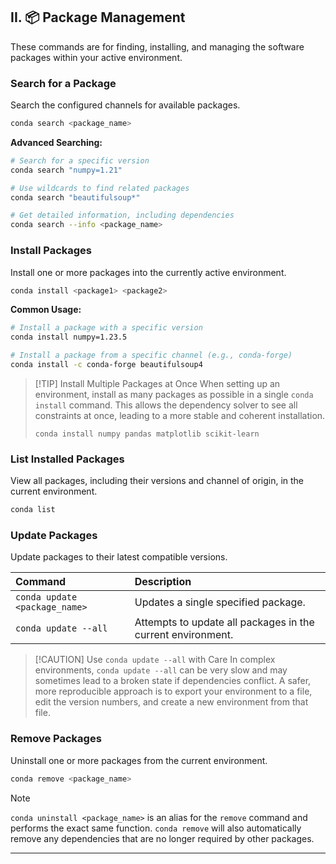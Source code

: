 ## II. 📦 Package Management

These commands are for finding, installing, and managing the software packages within your active environment.

### Search for a Package

Search the configured channels for available packages.

```bash
conda search <package_name>
```

**Advanced Searching:**

```bash
# Search for a specific version
conda search "numpy=1.21"

# Use wildcards to find related packages
conda search "beautifulsoup*"

# Get detailed information, including dependencies
conda search --info <package_name>
```

### Install Packages

Install one or more packages into the currently active environment.

```bash
conda install <package1> <package2>
```

**Common Usage:**

```bash
# Install a package with a specific version
conda install numpy=1.23.5

# Install a package from a specific channel (e.g., conda-forge)
conda install -c conda-forge beautifulsoup4
```

> [!TIP] Install Multiple Packages at Once
> When setting up an environment, install as many packages as possible in a single `conda install` command. This allows the dependency solver to see all constraints at once, leading to a more stable and coherent installation.
>
> `conda install numpy pandas matplotlib scikit-learn`

### List Installed Packages

View all packages, including their versions and channel of origin, in the current environment.

```bash
conda list
```

### Update Packages

Update packages to their latest compatible versions.

| Command | Description |
| :--- | :--- |
| `conda update <package_name>` | Updates a single specified package. |
| `conda update --all` | Attempts to update all packages in the current environment. |

> [!CAUTION] Use `conda update --all` with Care
> In complex environments, `conda update --all` can be very slow and may sometimes lead to a broken state if dependencies conflict. A safer, more reproducible approach is to export your environment to a file, edit the version numbers, and create a new environment from that file.

### Remove Packages

Uninstall one or more packages from the current environment.

```bash
conda remove <package_name>
```

> [!NOTE]
> `conda uninstall <package_name>` is an alias for the `remove` command and performs the exact same function. `conda remove` will also automatically remove any dependencies that are no longer required by other packages.

---
